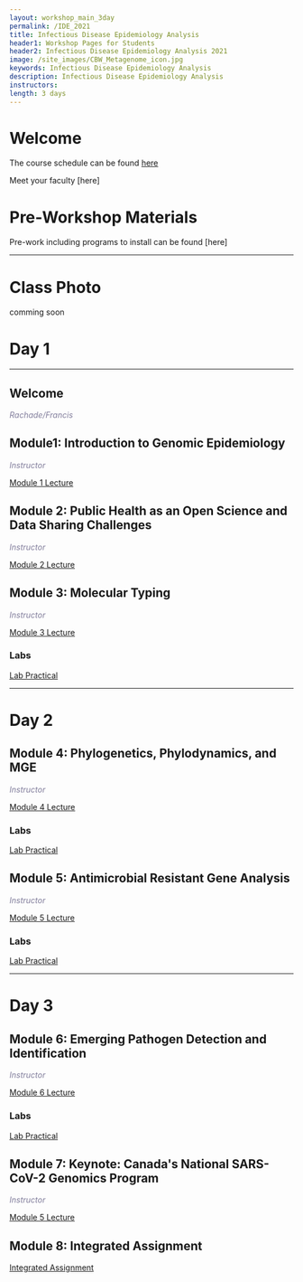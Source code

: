 ```yaml
---
layout: workshop_main_3day
permalink: /IDE_2021
title: Infectious Disease Epidemiology Analysis
header1: Workshop Pages for Students
header2: Infectious Disease Epidemiology Analysis 2021
image: /site_images/CBW_Metagenome_icon.jpg
keywords: Infectious Disease Epidemiology Analysis
description: Infectious Disease Epidemiology Analysis
instructors: 
length: 3 days
---
```


# Welcome <a id="welcome"></a> 

The course schedule can be found [here](https://bioinformaticsdotca.github.io/IDE_2021_schedule)

Meet your faculty [here]

# Pre-Workshop Materials <a id="preworkshop"></a>

Pre-work including programs to install can be found [here]

***

# Class Photo

comming soon



# Day 1 <a id="day1"></a>

***

## Welcome

*<font color="#827e9c"> Rachade/Francis</font>*

## Module1: Introduction to Genomic Epidemiology

*<font color="#827e9c">Instructor</font>*  

[Module 1 Lecture]()


## Module 2: Public Health as an Open Science and Data Sharing Challenges

*<font color="#827e9c">Instructor</font>*  

[Module 2 Lecture]()
 

## Module 3: Molecular Typing

*<font color="#827e9c">Instructor</font>*  

[Module 3 Lecture]()

 ### Labs
[Lab Practical]()

***
# Day 2 <a id="day2"></a>

## Module 4: Phylogenetics, Phylodynamics, and MGE

*<font color="#827e9c">Instructor</font>*  

[Module 4 Lecture]()
 
 ### Labs
[Lab Practical]()

## Module 5: Antimicrobial Resistant Gene Analysis

*<font color="#827e9c">Instructor</font>*  

[Module 5 Lecture]()
 
 ### Labs
[Lab Practical]()

***
# Day 3 <a id="day3"></a>

## Module 6: Emerging Pathogen Detection and Identification

*<font color="#827e9c">Instructor</font>*  

[Module 6 Lecture]()
 
 ### Labs
[Lab Practical]()

## Module 7: Keynote: Canada's National SARS-CoV-2 Genomics Program

*<font color="#827e9c">Instructor</font>*  

[Module 5 Lecture]()
 
## Module 8: Integrated Assignment
[Integrated Assignment]()
